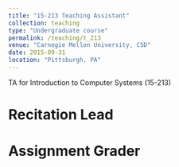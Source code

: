 ```yaml
---
title: "15-213 Teaching Assistant"
collection: teaching
type: "Undergraduate course"
permalink: /teaching/t_213
venue: "Carnegie Mellon University, CSD"
date: 2015-09-31
location: "Pittsburgh, PA"
---
```


TA for Introduction to Computer Systems (15-213)

Recitation Lead
======

Assignment Grader
======
